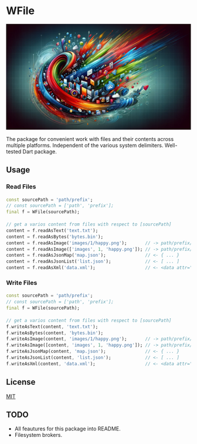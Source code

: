 # WFile

![Cover - WFile](https://raw.githubusercontent.com/signmotion/wfile/master/images/cover.webp)

The package for convenient work with files and their contents across multiple platforms.
Independent of the various system delimiters.
Well-tested Dart package.

## Usage

### Read Files

```dart
const sourcePath = 'path/prefix';
// const sourcePath = ['path', 'prefix'];
final f = WFile(sourcePath);

// get a varios content from files with respect to [sourcePath]
content = f.readAsText('text.txt');
content = f.readAsBytes('bytes.bin');
content = f.readAsImage('images/1/happy.png');       // -> path/prefix/images/happy.png
content = f.readAsImage(['images', 1, 'happy.png']); // -> path/prefix/images/happy.png
content = f.readAsJsonMap('map.json');               // <- { ... }
content = f.readAsJsonList('list.json');             // <- [ ... ]
content = f.readAsXml('data.xml');                   // <- <data attr="...">...</data>
```

### Write Files

```dart
const sourcePath = 'path/prefix';
// const sourcePath = ['path', 'prefix'];
final f = WFile(sourcePath);

// get a varios content from files with respect to [sourcePath]
f.writeAsText(content, 'text.txt');
f.writeAsBytes(content, 'bytes.bin');
f.writeAsImage(content, 'images/1/happy.png');       // -> path/prefix/images/happy.png
f.writeAsImage([content, 'images', 1, 'happy.png']); // -> path/prefix/images/happy.png
f.writeAsJsonMap(content, 'map.json');               // <- { ... }
f.writeAsJsonList(content, 'list.json');             // <- [ ... ]
f.writeAsXml(content, 'data.xml');                   // <- <data attr="...">...</data>
```

## License

[MIT](LICENSE)

## TODO

- All feautures for this package into README.
- Filesystem brokers.
